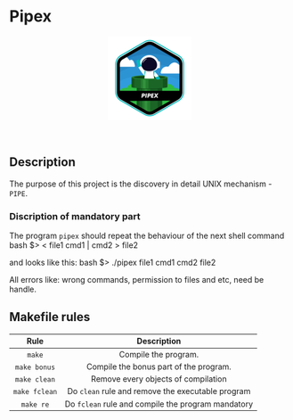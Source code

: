 # Pipex
<p align="center">
<img src="./img/pipex.png">
</p>

<p align="center">
</p>

</br>

## Description  
The purpose of this project is the discovery in detail UNIX mechanism - `PIPE`.

### Discription of mandatory part
The program `pipex` should repeat the behaviour of the next shell command
bash
$> < file1 cmd1 | cmd2 > file2

and looks like this:
bash
$> ./pipex file1 cmd1 cmd2 file2

All errors like: wrong commands,  permission to files and etc, need be handle.

## Makefile rules

| Rule         |                 Description                             |
|:------------:|:-------------------------------------------------------:|
| `make`       | Compile the program.                                    |
| `make bonus` | Compile the bonus part of the program.                  |
| `make clean` | Remove every objects of compilation                     |
| `make fclean`| Do `clean` rule and remove the executable program       |
| `make re`    | Do `fclean` rule and compile the program mandatory      |
